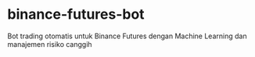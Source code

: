 # binance-futures-bot
Bot trading otomatis untuk Binance Futures dengan Machine Learning dan manajemen risiko canggih

